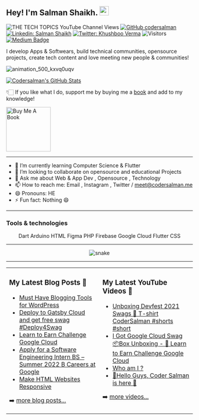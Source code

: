 ## Hey! I'm Salman Shaikh. <img src="https://media.giphy.com/media/hvRJCLFzcasrR4ia7z/giphy.gif" width="25px">
![ THE TECH TOPICS YouTube Channel Views](https://img.shields.io/youtube/channel/views/UCjo5ZP81jG-9rlItrxNSPcQ?style=social) 
[![GitHub codersalman](https://img.shields.io/github/followers/codersalman?label=follow&style=social)](https://github.com/codersalman)
[![Linkedin: Salman Shaikh](https://img.shields.io/badge/-Salman%20Shaikh-blue?style=flat-square&logo=Linkedin&logoColor=white&link=https://www.linkedin.com/in/devsalmanshaikh/)](https://www.linkedin.com/in/devsalmanshaikh/)
[![Twitter: Khushboo Verma](https://img.shields.io/twitter/follow/Salman_8778?style=social)](https://twitter.com/Salman_8778)
![Visitors](https://visitor-badge.glitch.me/badge?page_id=codersalman&left_color=gray&right_color=blue)
[![Medium Badge](https://img.shields.io/badge/-@Codersalman-black?style=flat-square&labelColor=000000&logo=hashnode&link=https://hashnode.com/@Codersalman)](https://hashnode.com/@Codersalman)

  
I develop Apps & Softwears, build technical communities, opensource projects, create tech content and love meeting new people & communities!

![animation_500_kxvq0uqv](https://user-images.githubusercontent.com/83803180/147849224-282fe25f-4c46-4031-9154-16849e202869.gif)

[![Codersalman's GitHub Stats](https://github-readme-stats.vercel.app/api?username=codersalman&hide=issues&count_private=true&show_icons=true&theme=calm)](https://github.com/codersalman/github-readme-stats)


👇🏻 If you like what I do, support me by buying me a [book](https://www.buymeacoffee.com/salmanshaikh) and add to my knowledge! 

<a href="https://www.buymeacoffee.com/salmanshaikh" target="_blank"><img src="https://cdn.buymeacoffee.com/buttons/v2/default-white.png" alt="Buy Me A Book" width="120" ></a>
<hr /> 

- 🌱 I’m currently learning Computer Science  & Flutter 
- 👯 I’m looking to collaborate on opensource and educational Projects 
- 💬 Ask me about Web & App Dev , Opensource , Technology
- 📫 How to reach me: Email , Instagram , Twitter / meet@codersalman.me
- 😄 Pronouns: HE
- ⚡ Fun fact: Nothing 😄 
<hr />


### Tools &amp; technologies

<p align="center">
<img align="center" src="https://peerlist-media.s3.amazonaws.com/tool_icons/dart.svg" alt="" ><span class="hidden capitalize lg:inline">Dart</span>
<img align="center" src="https://peerlist-media.s3.amazonaws.com/tool_icons/arduino.svg" alt="" class="mr-2 h-5"><span class="hidden capitalize lg:inline">Arduino</span>
<img align="center" src="https://peerlist-media.s3.amazonaws.com/tool_icons/html.svg" alt="" class="mr-2 h-5"><span class="hidden capitalize lg:inline">HTML</span>
<img align="center" src="https://peerlist-media.s3.amazonaws.com/tool_icons/figma.svg" alt="" class="mr-2 h-5"><span class="hidden capitalize lg:inline">Figma</span>
<img  align="center"src="https://peerlist-media.s3.amazonaws.com/tool_icons/php.svg" alt="" class="mr-2 h-5"><span class="hidden capitalize lg:inline">PHP</span>
<img  align="center"src="https://peerlist-media.s3.amazonaws.com/tool_icons/firebase.svg" alt="" class="mr-2 h-5"><span class="hidden capitalize lg:inline">Firebase</span>
<img align="center" src="https://peerlist-media.s3.amazonaws.com/tool_icons/google_cloud.svg" alt="" class="mr-2 h-5"><span class="hidden capitalize lg:inline">Google Cloud</span>
<img align="center" src="https://peerlist-media.s3.amazonaws.com/tool_icons/flutter.svg" alt="" class="mr-2 h-5"><span class="hidden capitalize lg:inline">Flutter</span>
<img align="center" src="https://peerlist-media.s3.amazonaws.com/tool_icons/css.svg" alt="" class="mr-2 h-5"><span class="hidden capitalize lg:inline">CSS</span>

</p>


<hr>
<p align="center">
  <img src="https://github.com/codersalman/codersalman/raw/output/github-contribution-grid-snake.svg" alt="snake"></center>
</p>

<hr>
<table align="center"><tr ><td valign="top" width="50%">

### My Latest Blog Posts 🌱
<!-- BLOG-POST-LIST:START -->
- [Must Have Blogging Tools for WordPress](https://thetechtopics.com/uncategorized/must-have-blogging-tools-for-wordpress/)
- [Deploy to Gatsby Cloud and get free swag #Deploy4Swag](https://thetechtopics.com/swags-%f0%9f%93%a6/deploy-to-gatsby-cloud-and-get-free-swag-deploy4swag/)
- [Learn to Earn Challenge Google Cloud](https://thetechtopics.com/google/learn-to-earn-challenge-google-cloud/)
- [Apply for a Software Engineering Intern BS – Summer 2022 B Careers at Google](https://thetechtopics.com/google/apply-for-a-software-engineering-intern-bs-summer-2022-b-careers-at-google/)
- [Make HTML Websites Responsive](https://blog.codersalman.me/make-html-websites-responsive)
<!-- BLOG-POST-LIST:END -->
➡️ [more blog posts...](https://blog.codersalman.me/)
</td>
<td valign="top" width="50%">

### My Latest YouTube Videos 🌱
<!-- YOUTUBE:START -->
- [Unboxing Devfest 2021 Swags  🎉  T-shirt  CoderSalman #shorts #short](https://www.youtube.com/watch?v=_R-d2t0wUFk)
- [I Got Google Cloud Swag 📦Box Unboxing - 🎉 Learn to Earn Challenge Google Cloud ](https://www.youtube.com/watch?v=SzW-XqDf4EY)
- [Who am I ? ](https://www.youtube.com/watch?v=MpizTuUpH30)
- [👋Hello Guys, Coder Salman is here 🚀](https://www.youtube.com/watch?v=1LCjCbuz9Ro)
<!-- YOUTUBE:END -->
➡️ [more videos...](https://www.youtube.com/c/CoderSalman)
</td>
  
  
<!-- ### Hi there 👋, my name is Salman 
#### I am a Computer Science Student
I am Salman, a Computer Science Student a part-time web & app developer. I have rich experience in android apps, website design, and building and customization, also I am good at SEO Keyword Research & WordPress Site Designing also I am a Robotics,IoT & Embedded System Developer 

Skills:  JS / HTML / CSS/ PHP / PYTHON / C++ / Dart

- 🌱 I’m currently learning Computer Science  & Flutter 
- 👯 I’m looking to collaborate on Education Projects 
- 💬 Ask me about Web & App Development ,  
- 📫 How to reach me: Email , Instagram , Twitter / meet@codersalman.me
- 😄 Pronouns: HE
- ⚡ Fun fact: Nothing 😄 

![visitors](https://visitor-badge.glitch.me/badge?page_id=codersalman)
-->




